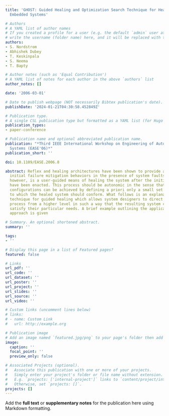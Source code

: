 ```yaml
---
title: 'GHOST: Guided Healing and Optimization Search Technique for Healing Large-Scale
  Embedded Systems'

# Authors
# A YAML list of author names
# If you created a profile for a user (e.g. the default `admin` user at `content/authors/admin/`), 
# write the username (folder name) here, and it will be replaced with their full name and linked to their profile.
authors:
- S. Nordstrom
- Abhishek Dubey
- T. Keskinpala
- S. Neema
- T. Bapty

# Author notes (such as 'Equal Contribution')
# A YAML list of notes for each author in the above `authors` list
author_notes: []

date: '2006-03-01'

# Date to publish webpage (NOT necessarily Bibtex publication's date).
publishDate: '2024-01-21T04:30:58.452849Z'

# Publication type.
# A single CSL publication type but formatted as a YAML list (for Hugo requirements).
publication_types:
- paper-conference

# Publication name and optional abbreviated publication name.
publication: "*Third IEEE International Workshop on Engineering of Autonomic Autonomous
  Systems (EASE'06)*"
publication_short: ''

doi: 10.1109/EASE.2006.8

abstract: Reflex and healing architectures have been shown to provide adequate user-defined
  initial failure mitigation behaviors in the presence of system faults. What is lacking,
  however, is a user-guided means of healing the system after the initial reflexes
  have been enacted. This process should be autonomic in the sense that new system
  configurations can be achieved by defining a priori only a small set of criteria
  to which the healed system should conform. What follows is an explanation of this
  technique for guided healing which allows system designers to direct the healing
  process from a higher level in such a way that the resulting system configurations
  satisfy their particular needs. A brief example outlining the application of this
  approach is given

# Summary. An optional shortened abstract.
summary: ''

tags:
- ''

# Display this page in a list of Featured pages?
featured: false

# Links
url_pdf: ''
url_code: ''
url_dataset: ''
url_poster: ''
url_project: ''
url_slides: ''
url_source: ''
url_video: ''

# Custom links (uncomment lines below)
# links:
# - name: Custom Link
#   url: http://example.org

# Publication image
# Add an image named `featured.jpg/png` to your page's folder then add a caption below.
image:
  caption: ''
  focal_point: ''
  preview_only: false

# Associated Projects (optional).
#   Associate this publication with one or more of your projects.
#   Simply enter your project's folder or file name without extension.
#   E.g. `projects: ['internal-project']` links to `content/project/internal-project/index.md`.
#   Otherwise, set `projects: []`.
projects: []
---
```


Add the **full text** or **supplementary notes** for the publication here using Markdown formatting.
